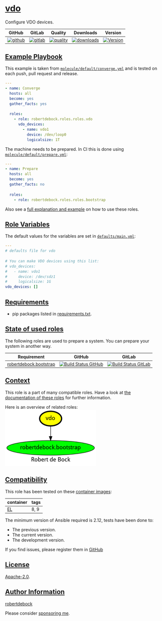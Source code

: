 # [vdo](#vdo)

Configure VDO devices.

|GitHub|GitLab|Quality|Downloads|Version|
|------|------|-------|---------|-------|
|[![github](https://github.com/robertdebock/ansible-role-vdo/workflows/Ansible%20Molecule/badge.svg)](https://github.com/robertdebock/ansible-role-vdo/actions)|[![gitlab](https://gitlab.com/robertdebock-iac/ansible-role-vdo/badges/master/pipeline.svg)](https://gitlab.com/robertdebock-iac/ansible-role-vdo)|[![quality](https://img.shields.io/ansible/quality/49820)](https://galaxy.ansible.com/robertdebock/vdo)|[![downloads](https://img.shields.io/ansible/role/d/49820)](https://galaxy.ansible.com/robertdebock/vdo)|[![Version](https://img.shields.io/github/release/robertdebock/ansible-role-vdo.svg)](https://github.com/robertdebock/ansible-role-vdo/releases/)|

## [Example Playbook](#example-playbook)

This example is taken from [`molecule/default/converge.yml`](https://github.com/robertdebock/ansible-role-vdo/blob/master/molecule/default/converge.yml) and is tested on each push, pull request and release.

```yaml
---
- name: Converge
  hosts: all
  become: yes
  gather_facts: yes

  roles:
    - role: robertdebock.roles.roles.vdo
      vdo_devices:
        - name: vdo1
          device: /dev/loop0
          logicalsize: 1T
```

The machine needs to be prepared. In CI this is done using [`molecule/default/prepare.yml`](https://github.com/robertdebock/ansible-role-vdo/blob/master/molecule/default/prepare.yml):

```yaml
---
- name: Prepare
  hosts: all
  become: yes
  gather_facts: no

  roles:
    - role: robertdebock.roles.roles.bootstrap
```

Also see a [full explanation and example](https://robertdebock.nl/how-to-use-these-roles.html) on how to use these roles.

## [Role Variables](#role-variables)

The default values for the variables are set in [`defaults/main.yml`](https://github.com/robertdebock/ansible-role-vdo/blob/master/defaults/main.yml):

```yaml
---
# defaults file for vdo

# You can make VDO devices using this list:
# vdo_devices:
#   - name: vdo1
#     device: /dev/sdz1
#     logicalsize: 1G
vdo_devices: []
```

## [Requirements](#requirements)

- pip packages listed in [requirements.txt](https://github.com/robertdebock/ansible-role-vdo/blob/master/requirements.txt).

## [State of used roles](#state-of-used-roles)

The following roles are used to prepare a system. You can prepare your system in another way.

| Requirement | GitHub | GitLab |
|-------------|--------|--------|
|[robertdebock.bootstrap](https://galaxy.ansible.com/robertdebock/bootstrap)|[![Build Status GitHub](https://github.com/robertdebock/ansible-role-bootstrap/workflows/Ansible%20Molecule/badge.svg)](https://github.com/robertdebock/ansible-role-bootstrap/actions)|[![Build Status GitLab](https://gitlab.com/robertdebock-iac/ansible-role-bootstrap/badges/master/pipeline.svg)](https://gitlab.com/robertdebock-iac/ansible-role-bootstrap)|

## [Context](#context)

This role is a part of many compatible roles. Have a look at [the documentation of these roles](https://robertdebock.nl/) for further information.

Here is an overview of related roles:
![dependencies](https://raw.githubusercontent.com/robertdebock/ansible-role-vdo/png/requirements.png "Dependencies")

## [Compatibility](#compatibility)

This role has been tested on these [container images](https://hub.docker.com/u/robertdebock):

|container|tags|
|---------|----|
|[EL](https://hub.docker.com/repository/docker/robertdebock/enterpriselinux/general)|8, 9|

The minimum version of Ansible required is 2.12, tests have been done to:

- The previous version.
- The current version.
- The development version.

If you find issues, please register them in [GitHub](https://github.com/robertdebock/ansible-role-vdo/issues)

## [License](#license)

[Apache-2.0](https://github.com/robertdebock/ansible-role-vdo/blob/master/LICENSE).

## [Author Information](#author-information)

[robertdebock](https://robertdebock.nl/)

Please consider [sponsoring me](https://github.com/sponsors/robertdebock).
